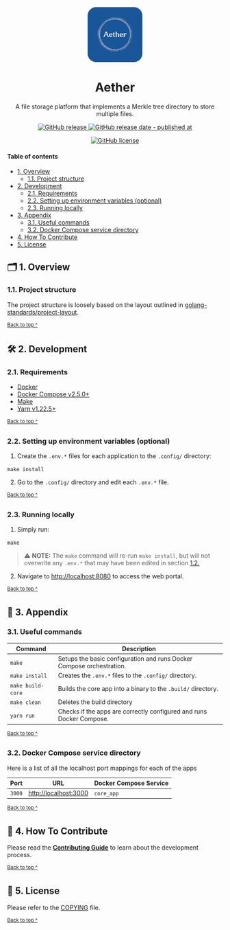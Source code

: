 <p align="center">
  <a href="https://amphitheatron.kieranoneill.com">
    <img alt="Aether icon - rounded edges" src="assets/icon-rounded@128x128.png" style="padding-top: 15px" height="128" />
  </a>
</p>

<h1 align="center">
   Aether
</h1>

<p align="center">
  A file storage platform that implements a Merkle tree directory to store multiple files.
</p>

<p align="center">
  <a href="https://github.com/kieranroneill/aether/releases/latest">
    <img alt="GitHub release" src="https://img.shields.io/github/v/release/kieranroneill/aether?&logo=github">
  </a>
  <a href="https://github.com/kieranroneill/amphitheatron/releases/latest">
    <img alt="GitHub release date - published at" src="https://img.shields.io/github/release-date/kieranroneill/aether?logo=github">
  </a>
</p>

<p align="center">
  <a href="https://github.com/kieranroneill/aether/blob/main/COPYING">
    <img alt="GitHub license" src="https://img.shields.io/github/license/kieranroneill/aether">
  </a>
</p>

#### Table of contents

* [1. Overview](#-1-overview)
  - [1.1. Project structure](#11-project-structure)
* [2. Development](#-2-development)
  - [2.1. Requirements](#21-requirements)
  - [2.2. Setting up environment variables (optional)](#22-setting-up-environment-variables-optional)
  - [2.3. Running locally](#23-running-locally)
* [3. Appendix](#-3-appendix)
  - [3.1. Useful commands](#31-useful-commands)
  - [3.2. Docker Compose service directory](#32-docker-compose-service-directory)
* [4. How To Contribute](#-4-how-to-contribute)
* [5. License](#-5-license)

## 🗂️ 1. Overview

### 1.1. Project structure

The project structure is loosely based on the layout outlined in [golang-standards/project-layout](https://github.com/golang-standards/project-layout).

<sup>[Back to top ^][table-of-contents]</sup>

## 🛠️ 2. Development

### 2.1. Requirements

* [Docker][docker]
* [Docker Compose v2.5.0+][docker-compose]
* [Make][make]
* [Yarn v1.22.5+][yarn]

<sup>[Back to top ^][table-of-contents]</sup>

### 2.2. Setting up environment variables (optional)

1. Create the `.env.*` files for each application to the `.config/` directory:
```shell script
make install
```

2. Go to the `.config/` directory and edit each `.env.*` file.

<sup>[Back to top ^][table-of-contents]</sup>

### 2.3. Running locally

1. Simply run:
```shell script
make
```

> ⚠️ **NOTE:** The `make` command will re-run `make install`, but will not overwrite any `.env.*` that may have been edited in section [1.2.](#22-setting-up-environment-variables-optional)

2. Navigate to [http://localhost:8080](http://localhost:8080) to access the web portal.

<sup>[Back to top ^][table-of-contents]</sup>

## 📑 3. Appendix

### 3.1. Useful commands

| Command           | Description                                                           |
|-------------------|-----------------------------------------------------------------------|
| `make`            | Setups the basic configuration and runs Docker Compose orchestration. |
| `make install`    | Creates the `.env.*` files to the `.config/` directory.               |
| `make build-core` | Builds the core app into a binary to the `.build/` directory.         |
| `make clean`      | Deletes the build directory                                           |
| `yarn run`        | Checks if the apps are correctly configured and runs Docker Compose.  |

<sup>[Back to top ^][table-of-contents]</sup>

### 3.2. Docker Compose service directory

Here is a list of all the localhost port mappings for each of the apps

| Port   | URL                                            | Docker Compose Service |
|--------|------------------------------------------------|------------------------|
| `3000` | [http://localhost:3000](http://localhost:3000) | `core_app`             |

<sup>[Back to top ^][table-of-contents]</sup>

## 👏 4. How To Contribute

Please read the [**Contributing Guide**][contribute] to learn about the development process.

<sup>[Back to top ^][table-of-contents]</sup>

## 📄 5. License

Please refer to the [COPYING][copying] file.

<sup>[Back to top ^][table-of-contents]</sup>

<!-- Links -->
[contribute]: ./CONTRIBUTING.md
[copying]: ./COPYING
[docker]: https://docs.docker.com/get-docker/
[docker-compose]: https://docs.docker.com/compose/install/
[make]: https://www.gnu.org/software/make/
[table-of-contents]: #table-of-contents
[yarn]: https://yarnpkg.com/
